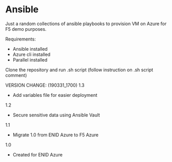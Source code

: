 # Ansible
Just a random collections of ansible playbooks to provision VM on Azure for F5 demo purposes.

Requirements:
- Ansible installed
- Azure cli installed
- Parallel installed

Clone the repository and run .sh script (follow instruction on .sh script comment)


VERSION CHANGE: (190331_1700)
1.3
- Add variables file for easier deployment

1.2
- Secure sensitive data using Ansible Vault

1.1
- Migrate 1.0 from ENID Azure to F5 Azure

1.0
- Created for ENID Azure
